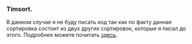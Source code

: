 ### Timsort.

В данном случае я не буду писать код так как по факту данная сортировка состоит из двух других сортировок, которые я писал до этого. Подробнее можете почитать [здесь](https://habr.com/ru/company/infopulse/blog/133303/).